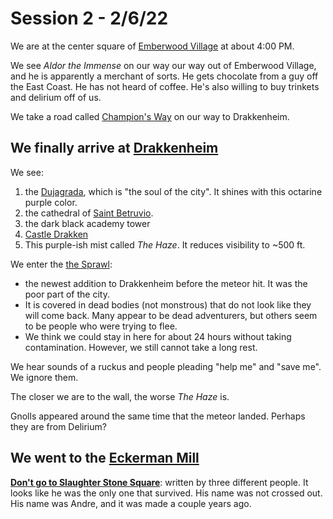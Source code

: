 # Session 2 - 2/6/22

We are at the center square of <u>Emberwood Village</u> at about 4:00 PM.

We see *Aldor the Immense* on our way our way out of Emberwood Village, and he is apparently a merchant of sorts. He gets chocolate from a guy off the East Coast. He has not heard of coffee. He's also willing to buy trinkets and delirium off of us.

We take a road called <u>Champion's Way</u> on our way to Drakkenheim.

## We finally arrive at <u>Drakkenheim</u>

We see:

1. the <u>Dujagrada</u>, which is "the soul of the city". It shines with this octarine purple color.
2. the cathedral of <u>Saint Betruvio</u>.
3. the dark black academy tower
4. <u>Castle Drakken</u>
5. This purple-ish mist called *The Haze*. It reduces visibility to ~500 ft.

We enter the <u>the Sprawl</u>:

- the newest addition to Drakkenheim before the meteor hit. It was the poor part of the city. 
- It is covered in dead bodies (not monstrous) that do not look like they will come back. Many appear to be dead adventurers, but others seem to be people who were trying to flee. 
- We think we could stay in here for about 24 hours without taking contamination. However, we still cannot take a long rest. 

We hear sounds of a ruckus and people pleading "help me" and "save me". We ignore them.

The closer we are to the wall, the worse *The Haze* is.

Gnolls appeared around the same time that the meteor landed. Perhaps they are from Delirium?

## We went to the <u>Eckerman Mill</u>

**<u>Don't go to Slaughter Stone Square</u>**: written by three different people. It looks like he was the only one that survived. His name was not crossed out. His name was Andre, and it was made a couple years ago.
